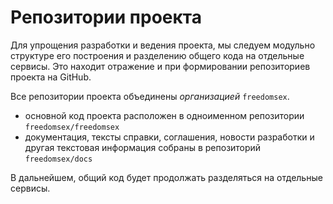 # Репозитории проекта

Для упрощения разработки и ведения проекта, мы следуем модульно структуре его построения и разделению общего кода на отдельные сервисы. Это находит отражение и при формировании репозиториев проекта на GitHub.

Все репозитории проекта объединены _организацией_ `freedomsex`. 
* основной код проекта расположен в одноименном репозитории `freedomsex/freedomsex`
* документация, тексты справки, соглашения, новости разработки и другая текстовая информация собраны в репозиторий `freedomsex/docs`

В дальнейшем, общий код будет продолжать разделяться на отдельные сервисы.
